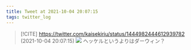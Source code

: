 ```yaml
---
title: Tweet at 2021-10-04 20:07:15
tags: twitter_log
---
```


> [!CITE] https://twitter.com/kaisekiriu/status/1444982444612939782 (2021-10-04 20:07:15)
> ![](https://twitter.com/kaisekiriu/status/1444982444612939782)
> ヘッケルというよりはダーウィン？
